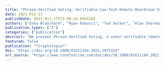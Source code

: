 ```yaml
---
title: "Phrase-Verified Voting: Verifiable Low-Tech Remote Boardroom Voting"
date: 2021-011-17
publishDate: 2021-011-17T22:00:24.656518Z
authors: ["Enka Blanchard", "Ryan Robucci", "Ted Selker", "Alan Sherman"]
publication_types: ["2"]
categories: ["publication"]
abstract: "We present Phrase-Verified Voting, a voter-verifiable remote voting system easily assembled from commercial off-the-shelf software for small private elections. The system is transparent and enables each voter to verify that the tally includes their ballot selection without requiring any understanding of cryptography. This system is an example of making voter verification usable. The paper describes the system and an experience with it in fall 2020, to vote remotely in promotion committees in a university. Each voter fills out a form in the cloud with their selection V for each race and a two-word passphrase P. The system generates a verification prompt of the (V, P) pairs and a tally of the votes, organized to help visualize how the votes add up. After the polls close, each voter verifies that this table lists their (V, P) pair and that the tally is computed correctly. The system is especially appropriate for any small group making sensitive decisions. Because the system would not prevent a coercer from demanding that their victim use a specified passphrase, it is not designed for applications where such malfeasance would be likely or go undetected. Results from 43 voters show that the system performed effectively for its intended purpose, and introduced users to the concept of voter-verified elections. Compared to the commonly-used alternatives of paper ballots or voting by email, voters found the system easier to use, and that it provided greater privacy and outcome integrity. "
featured: false
publication: "*Cryptologia*"
doi: "https://doi.org/10.1080/01611194.2021.1975324"
url_source: "https://www.tandfonline.com/doi/abs/10.1080/01611194.2021.1975324?journalCode=ucry20"
---
```


